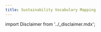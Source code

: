 ```yaml
---
title: Sustainability Vocabulary Mapping
---
```


import Disclaimer from '../\_disclaimer.mdx';

<Disclaimer />

